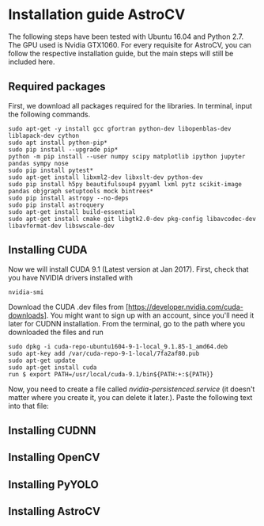 # Installation guide AstroCV
The following steps have been tested with Ubuntu 16.04 and Python 2.7. The GPU used is Nvidia GTX1060. For every requisite for AstroCV, you can follow the respective installation guide, but the main steps will still be included here.

## Required packages
First, we download all packages required for the libraries. In terminal, input the following commands.


```
sudo apt-get -y install gcc gfortran python-dev libopenblas-dev liblapack-dev cython
sudo apt install python-pip*
sudo pip install --upgrade pip*
python -m pip install --user numpy scipy matplotlib ipython jupyter pandas sympy nose 
sudo pip install pytest*
sudo apt-get install libxml2-dev libxslt-dev python-dev 
sudo pip install h5py beautifulsoup4 pyyaml lxml pytz scikit-image pandas objgraph setuptools mock bintrees*
sudo pip install astropy --no-deps
sudo pip install astroquery
sudo apt-get install build-essential
sudo apt-get install cmake git libgtk2.0-dev pkg-config libavcodec-dev libavformat-dev libswscale-dev
```



## Installing CUDA

Now we will install CUDA 9.1 (Latest version at Jan 2017). First, check that you have NVIDIA drivers installed with
```
nvidia-smi
```
Download the CUDA .dev files from [https://developer.nvidia.com/cuda-downloads]. You might want to sign up with an account, since you'll need it later for CUDNN installation. From the terminal, go to the path where you downloaded the files and run

```
sudo dpkg -i cuda-repo-ubuntu1604-9-1-local_9.1.85-1_amd64.deb 
sudo apt-key add /var/cuda-repo-9-1-local/7fa2af80.pub
sudo apt-get update
sudo apt-get install cuda
run $ export PATH=/usr/local/cuda-9.1/bin${PATH:+:${PATH}}
```

Now, you need to create a file called _nvidia-persistenced.service_ (it doesn't matter where you create it, you can delete it later.). Paste the following text into that file:




## Installing CUDNN

## Installing OpenCV

## Installing PyYOLO

## Installing AstroCV
